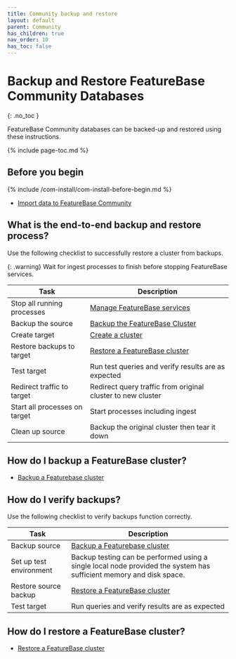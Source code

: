 ```yaml
---
title: Community backup and restore
layout: default
parent: Community
has_children: true
nav_order: 10
has_toc: false
---
```


# Backup and Restore FeatureBase Community Databases
{: .no_toc }

FeatureBase Community databases can be backed-up and restored using these instructions.

{% include page-toc.md %}

## Before you begin

{% include /com-install/com-install-before-begin.md %}
* [Import data to FeatureBase Community](/docs/community/com-ingest/com-ingest-manage)

## What is the end-to-end backup and restore process?

Use the following checklist to successfully restore a cluster from backups.

{: .warning}
Wait for ingest processes to finish before stopping FeatureBase services.

| Task | Description |
|---|---|
| Stop all running processes | [Manage FeatureBase services](/docs/community/com-config/com-config-manage-fb-services) |
| Backup the source | [Backup the FeatureBase Cluster](/docs/community/com-backup/com-config-backup) |
| Create target | [Create a cluster](/docs/community/com-config/old-resize-cluster) |
| Restore backups to target | [Restore a FeatureBase cluster](/docs/community/com-backup/com-config-restore) |
| Test target | Run test queries and verify results are as expected |
| Redirect traffic to target | Redirect query traffic from original cluster to new cluster |
| Start all processes on target | Start processes including ingest |
| Clean up source | Backup the original cluster then tear it down |

## How do I backup a FeatureBase cluster?

* [Backup a Featurebase cluster](/docs/community/com-backup/com-config-backup)

## How do I verify backups?

Use the following checklist to verify backups function correctly.

| Task | Description |
|---|---|
| Backup source | [Backup a Featurebase cluster](/docs/community/com-backup/com-config-backup) |
| Set up test environment | Backup testing can be performed using a single local node provided the system has sufficient memory and disk space. |
| Restore source backup | [Restore a FeatureBase cluster](/docs/community/com-backup/com-config-restore) |
| Test target | Run queries and verify results are as expected |

## How do I restore a FeatureBase cluster?

* [Restore a FeatureBase cluster](/docs/community/com-backup/com-config-restore)

